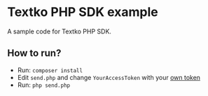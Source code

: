 # Textko PHP SDK example
A sample code for Textko PHP SDK.

## How to run?
* Run: `composer install`
* Edit `send.php` and change `YourAccessToken` with your [own token](https://textko.com/account)
* Run: `php send.php`

